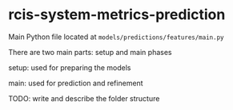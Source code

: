 # rcis-system-metrics-prediction 

Main Python file located at `models/predictions/features/main.py`

There are two main parts: setup and main phases

setup: used for preparing the models

main: used for prediction and refinement

TODO: write and describe the folder structure